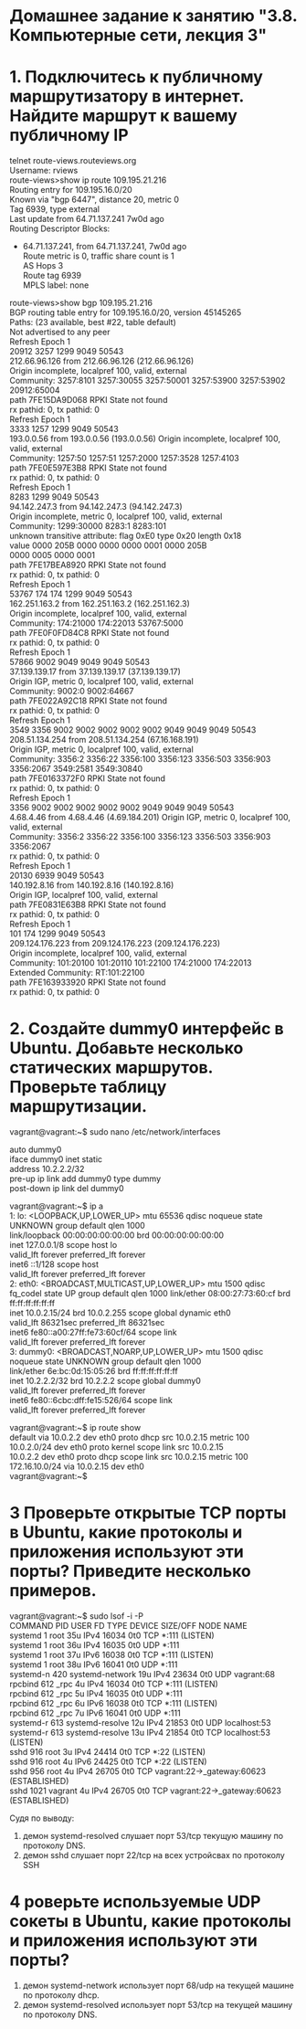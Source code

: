 # Домашнее задание к занятию "3.8. Компьютерные сети, лекция 3"  
# 1. Подключитесь к публичному маршрутизатору в интернет. Найдите маршрут к вашему публичному IP  
telnet route-views.routeviews.org    
Username: rviews   
route-views>show ip route 109.195.21.216   
Routing entry for 109.195.16.0/20  
  Known via "bgp 6447", distance 20, metric 0  
  Tag 6939, type external  
  Last update from 64.71.137.241 7w0d ago  
  Routing Descriptor Blocks:  
  * 64.71.137.241, from 64.71.137.241, 7w0d ago  
      Route metric is 0, traffic share count is 1   
      AS Hops 3  
      Route tag 6939  
      MPLS label: none  

route-views>show bgp 109.195.21.216  
BGP routing table entry for 109.195.16.0/20, version 45145265  
Paths: (23 available, best #22, table default)  
  Not advertised to any peer  
  Refresh Epoch 1  
  20912 3257 1299 9049 50543  
    212.66.96.126 from 212.66.96.126 (212.66.96.126)  
      Origin incomplete, localpref 100, valid, external  
      Community: 3257:8101 3257:30055 3257:50001 3257:53900 3257:53902 20912:65004  
      path 7FE15DA9D068 RPKI State not found  
      rx pathid: 0, tx pathid: 0  
  Refresh Epoch 1  
  3333 1257 1299 9049 50543  
    193.0.0.56 from 193.0.0.56 (193.0.0.56) 
      Origin incomplete, localpref 100, valid, external  
      Community: 1257:50 1257:51 1257:2000 1257:3528 1257:4103  
      path 7FE0E597E3B8 RPKI State not found  
      rx pathid: 0, tx pathid: 0  
  Refresh Epoch 1  
  8283 1299 9049 50543    
    94.142.247.3 from 94.142.247.3 (94.142.247.3)  
      Origin incomplete, metric 0, localpref 100, valid, external  
      Community: 1299:30000 8283:1 8283:101  
      unknown transitive attribute: flag 0xE0 type 0x20 length 0x18  
        value 0000 205B 0000 0000 0000 0001 0000 205B  
              0000 0005 0000 0001  
      path 7FE17BEA8920 RPKI State not found  
      rx pathid: 0, tx pathid: 0  
  Refresh Epoch 1  
  53767 174 174 1299 9049 50543  
    162.251.163.2 from 162.251.163.2 (162.251.162.3)  
      Origin incomplete, localpref 100, valid, external   
      Community: 174:21000 174:22013 53767:5000  
      path 7FE0F0FD84C8 RPKI State not found  
      rx pathid: 0, tx pathid: 0  
  Refresh Epoch 1  
  57866 9002 9049 9049 9049 50543  
    37.139.139.17 from 37.139.139.17 (37.139.139.17)  
      Origin IGP, metric 0, localpref 100, valid, external  
      Community: 9002:0 9002:64667   
      path 7FE022A92C18 RPKI State not found  
      rx pathid: 0, tx pathid: 0  
  Refresh Epoch 1  
  3549 3356 9002 9002 9002 9002 9002 9049 9049 9049 50543  
    208.51.134.254 from 208.51.134.254 (67.16.168.191)  
      Origin IGP, metric 0, localpref 100, valid, external  
      Community: 3356:2 3356:22 3356:100 3356:123 3356:503 3356:903 3356:2067 3549:2581 3549:30840  
      path 7FE0163372F0 RPKI State not found  
      rx pathid: 0, tx pathid: 0  
  Refresh Epoch 1  
  3356 9002 9002 9002 9002 9002 9049 9049 9049 50543  
    4.68.4.46 from 4.68.4.46 (4.69.184.201)
      Origin IGP, metric 0, localpref 100, valid, external  
      Community: 3356:2 3356:22 3356:100 3356:123 3356:503 3356:903 3356:2067  
      rx pathid: 0, tx pathid: 0  
  Refresh Epoch 1  
  20130 6939 9049 50543  
    140.192.8.16 from 140.192.8.16 (140.192.8.16)  
      Origin IGP, localpref 100, valid, external  
      path 7FE0831E63B8 RPKI State not found  
      rx pathid: 0, tx pathid: 0  
  Refresh Epoch 1  
  101 174 1299 9049 50543  
    209.124.176.223 from 209.124.176.223 (209.124.176.223)  
      Origin incomplete, localpref 100, valid, external  
      Community: 101:20100 101:20110 101:22100 174:21000 174:22013  
      Extended Community: RT:101:22100  
      path 7FE163933920 RPKI State not found   
      rx pathid: 0, tx pathid: 0    
 

# 2. Создайте dummy0 интерфейс в Ubuntu. Добавьте несколько статических маршрутов. Проверьте таблицу маршрутизации.  
vagrant@vagrant:~$ sudo nano /etc/network/interfaces   

auto dummy0   
iface dummy0 inet static   
    address 10.2.2.2/32   
    pre-up ip link add dummy0 type dummy   
    post-down ip link del dummy0   
   
vagrant@vagrant:~$ ip a  
1: lo: <LOOPBACK,UP,LOWER_UP> mtu 65536 qdisc noqueue state UNKNOWN group default qlen 1000  
    link/loopback 00:00:00:00:00:00 brd 00:00:00:00:00:00  
    inet 127.0.0.1/8 scope host lo  
       valid_lft forever preferred_lft forever  
    inet6 ::1/128 scope host  
       valid_lft forever preferred_lft forever  
2: eth0: <BROADCAST,MULTICAST,UP,LOWER_UP> mtu 1500 qdisc fq_codel state UP group default qlen 1000
    link/ether 08:00:27:73:60:cf brd ff:ff:ff:ff:ff:ff  
    inet 10.0.2.15/24 brd 10.0.2.255 scope global dynamic eth0  
       valid_lft 86321sec preferred_lft 86321sec  
    inet6 fe80::a00:27ff:fe73:60cf/64 scope link  
       valid_lft forever preferred_lft forever  
3: dummy0: <BROADCAST,NOARP,UP,LOWER_UP> mtu 1500 qdisc noqueue state UNKNOWN group default qlen 1000  
    link/ether 6e:bc:0d:15:05:26 brd ff:ff:ff:ff:ff:ff  
    inet 10.2.2.2/32 brd 10.2.2.2 scope global dummy0  
       valid_lft forever preferred_lft forever  
    inet6 fe80::6cbc:dff:fe15:526/64 scope link  
       valid_lft forever preferred_lft forever 


vagrant@vagrant:~$ ip route show  
default via 10.0.2.2 dev eth0 proto dhcp src 10.0.2.15 metric 100  
10.0.2.0/24 dev eth0 proto kernel scope link src 10.0.2.15  
10.0.2.2 dev eth0 proto dhcp scope link src 10.0.2.15 metric 100  
172.16.10.0/24 via 10.0.2.15 dev eth0  
vagrant@vagrant:~$  




# 3 Проверьте открытые TCP порты в Ubuntu, какие протоколы и приложения используют эти порты? Приведите несколько примеров.    
vagrant@vagrant:~$ sudo lsof -i -P  
COMMAND    PID            USER   FD   TYPE DEVICE SIZE/OFF NODE NAME  
systemd      1            root   35u  IPv4  16034      0t0  TCP *:111 (LISTEN)  
systemd      1            root   36u  IPv4  16035      0t0  UDP *:111  
systemd      1            root   37u  IPv6  16038      0t0  TCP *:111 (LISTEN)  
systemd      1            root   38u  IPv6  16041      0t0  UDP *:111  
systemd-n  420 systemd-network   19u  IPv4  23634      0t0  UDP vagrant:68  
rpcbind    612            _rpc    4u  IPv4  16034      0t0  TCP *:111 (LISTEN)  
rpcbind    612            _rpc    5u  IPv4  16035      0t0  UDP *:111  
rpcbind    612            _rpc    6u  IPv6  16038      0t0  TCP *:111 (LISTEN)   
rpcbind    612            _rpc    7u  IPv6  16041      0t0  UDP *:111   
systemd-r  613 systemd-resolve   12u  IPv4  21853      0t0  UDP localhost:53  
systemd-r  613 systemd-resolve   13u  IPv4  21854      0t0  TCP localhost:53 (LISTEN)  
sshd       916            root    3u  IPv4  24414      0t0  TCP *:22 (LISTEN)  
sshd       916            root    4u  IPv6  24425      0t0  TCP *:22 (LISTEN)   
sshd       956            root    4u  IPv4  26705      0t0  TCP vagrant:22->_gateway:60623 (ESTABLISHED)    
sshd      1021         vagrant    4u  IPv4  26705      0t0  TCP vagrant:22->_gateway:60623 (ESTABLISHED)    

Судя по выводу:  

1) демон systemd-resolved  слушает порт 53/tcp текущую машину по протоколу DNS.  
2) демон sshd       слушает порт  22/tcp на всех устройсвах по протоколу  SSH  

# 4 роверьте используемые UDP сокеты в Ubuntu, какие протоколы и приложения используют эти порты?  
1) демон systemd-network  использует порт 68/udp на текущей машине по протоколу  dhcp.  
2) демон systemd-resolved  использует  порт 53/tcp на текущей машину по протоколу DNS.  

